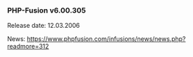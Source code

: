 ### PHP-Fusion v6.00.305
Release date: 12.03.2006

News: https://www.phpfusion.com/infusions/news/news.php?readmore=312
